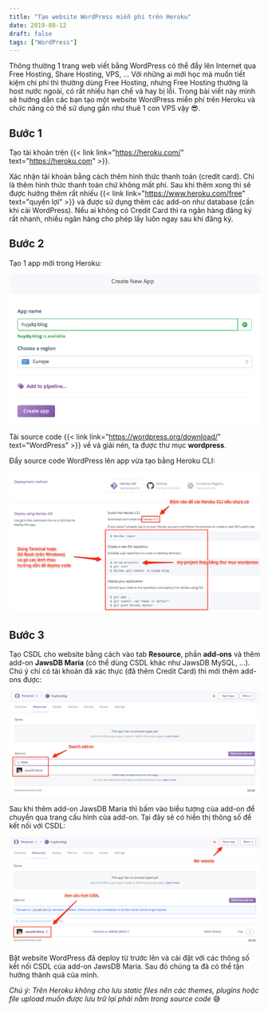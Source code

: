 ```yaml
---
title: "Tạo website WordPress miễn phí trên Heroku"
date: 2019-08-12
draft: false
tags: ["WordPress"]
---
```


Thông thường 1 trang web viết bằng WordPress có thể đẩy lên Internet qua Free Hosting, Share Hosting, VPS, ... Với những ai mới học mà muốn tiết kiệm chi phí thì thường dùng Free Hosting, nhưng Free Hosting thường là host nước ngoài, có rất nhiều hạn chế và hay bị lỗi. Trong bài viết này mình sẽ hướng dẫn các bạn tạo một website WordPress miễn phí trên Heroku và chức năng có thể sử dụng gần như thuê 1 con VPS vậy 😎.

## Bước 1

Tạo tài khoản trên {{< link link="https://heroku.com/" text="https://heroku.com" >}}.

Xác nhận tài khoản bằng cách thêm hình thức thanh toán (credit card). Chỉ là thêm hình thức thanh toán chứ không mất phí. Sau khi thêm xong thì sẽ được hưởng thêm rất nhiều {{< link link="https://www.heroku.com/free" text="quyền lợi" >}} và được sử dụng thêm các add-on như database (cần khi cài WordPress). Nếu ai không có Credit Card thì ra ngân hàng đăng ký rất nhanh, nhiều ngân hàng cho phép lấy luôn ngay sau khi đăng ký.

## Bước 2

Tạo 1 app mới trong Heroku:

![Tạo app trong Heroku](/images/heroku-create-app.png)

Tải source code {{< link link="https://wordpress.org/download/" text="WordPress" >}} về và giải nén, ta được thư mục **wordpress**.

Đẩy source code WordPress lên app vừa tạo bằng Heroku CLI:

![Deploy Heroku App](/images/heroku-deploy-app.png)

## Bước 3

Tạo CSDL cho website bằng cách vào tab **Resource**, phần **add-ons** và thêm add-on **JawsDB Maria** (có thể dùng CSDL khác như JawsDB MySQL, ...). Chú ý chỉ có tài khoản đã xác thực (đã thêm Credit Card) thì mới thêm add-ons được:

![Search add-on trên Heroku](/images/heroku-search-addon.png)

Sau khi thêm add-on JawsDB Maria thì bấm vào biểu tượng của add-on để chuyển qua trang cấu hình của add-on. Tại đây sẽ có hiển thị thông số để kết nối với CSDL:

![Heroku config addon](/images/heroku-config-addon.png)

Bật website WordPress đã deploy từ trước lên và cài đặt với các thông số kết nối CSDL của add-on JawsDB Maria. Sau đó chúng ta đã có thể tận hưởng thành quả của mình.

_Chú ý: Trên Heroku không cho lưu static files nên các themes, plugins hoặc file upload muốn được lưu trữ lại phải nằm trong source code_ 😅
